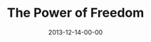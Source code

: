 ---
layout: message
category: message
series: "The Gift of Freedom"
title: "The Power of Freedom"
date: 2013-12-14-00-00
message_id: 835
---